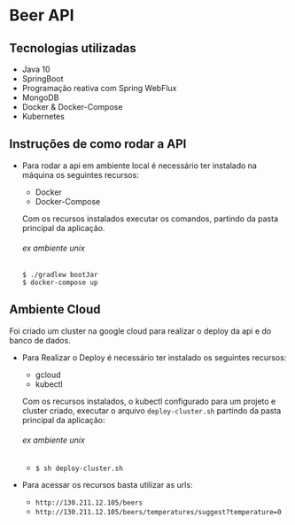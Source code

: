 # Beer API

## Tecnologias utilizadas
- Java 10
- SpringBoot
- Programação reativa com Spring WebFlux
- MongoDB
- Docker & Docker-Compose
- Kubernetes

## Instruções de como rodar a API

- Para rodar a api em ambiente local é necessário ter instalado na máquina os 
seguintes recursos:
  - Docker
  - Docker-Compose
  
  Com os recursos instalados executar os comandos, partindo da pasta principal da aplicação.
  ###### ex ambiente unix
  ```
  $ ./gradlew bootJar
  $ docker-compose up   
  ```

## Ambiente Cloud
Foi criado um cluster na google cloud para realizar o deploy da api e do banco de dados.

  - Para Realizar o Deploy é necessário ter instalado os seguintes recursos:
    - gcloud
    - kubectl
  
    Com os recursos instalados, o kubectl configurado para um projeto e cluster criado, executar o arquivo `deploy-cluster.sh` partindo da pasta principal da aplicação:
    ###### ex ambiente unix
    - ` $ sh deploy-cluster.sh `
  - Para acessar os recursos basta utilizar as urls:
  
    - ` http://130.211.12.105/beers `
    - ` http://130.211.12.105/beers/temperatures/suggest?temperature=0 `
